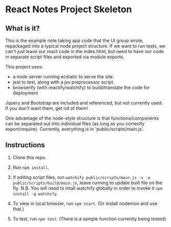 # React Notes Project Skeleton

## What is it?

This is the example note taking app code that the UI group wrote, repackaged into a typical node project structure. If we want to run tests, we can't just leave our react code in the index.html, but need to have our code in separate script files and exported via module exports.  


This project uses:

* a node server running ecstatic to serve the site.
* jest to test, along with a jsx preprocessor script.
* browserify (with reactify/watchify) to build/translate the code for deployment

Jquery and Bootstrap are included and referenced, but not currently used. If you don't want them, get rid of them!  

One advantage of the node-style structure is that functions/components can be separated out into individual files (as long as you correctly export/require). Currently, everything is in 'public/scripts/main.js'. 

## Instructions

1. Clone this repo.

2. Run ```npm install```.

3. If editing script files, run ```watchify public/scripts/main.js -v -o public/scripts/build/main.js```, leave running to update built file on the fly. N.B. You will need to intall watchify globally in order to invoke it ```npm install -g watchify```.

4. To view in local browser, run ```npm start```. (Or install nodemon and use that.)

5. To test, run ```npm test```. (There is a sample function currently being tested)